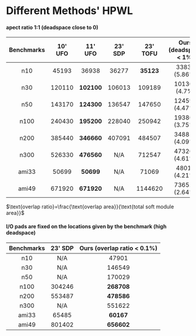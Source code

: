# Different Methods' HPWL



#### apect ratio 1:1 (deadspace close to 0)

| Benchmarks | 10' UFO |  11' UFO   | 23' SDP | 23' TOFU  | Ours (deadspace < 1%) |
| :--------: | :-----: | :--------: | :-----: | :-------: | :-------------------: |
|    n10     |  45193  |   36938    |  36277  | **35123** |     33839 (5.86%)     |
|    n30     | 120110  | **102100** | 106013  |  109189   |     101302 (4.7%)     |
|    n50     | 143170  | **124300** | 136547  |  147650   |    124594 (4.47%)     |
|    n100    | 240430  | **195200** | 228040  |  250942   |    193808 (3.75%)     |
|    n200    | 385440  | **346660** | 407091  |  484507   |    348855 (4.09%)     |
|    n300    | 526330  | **476560** |   N/A   |  712547   |    473267 (4.61%)     |
|   ami33    |  50699  | **50699**  |   N/A   |   71069   |     48019 (4.21%)     |
|   ami49    | 671920  | **671920** |   N/A   |  1144620  |    736529 (2.64%)     |

$\text{overlap ratio}=\frac{\text{overlap area}}{\text{total soft module area}}$



#### I/O pads are fixed on the locations given by the benchmark (high deadspace)

| Benchmarks | 23' SDP | Ours (overlap ratio < 0.1%) |
| :--------: | :-----: | :-------------------------: |
|    n10     |   N/A   |            47901            |
|    n30     |   N/A   |           146549            |
|    n50     |   N/A   |           170029            |
|    n100    | 304246  |         **268708**          |
|    n200    | 553487  |         **478586**          |
|    n300    |   N/A   |           551622            |
|   ami33    |  65485  |          **60167**          |
|   ami49    | 801402  |         **656602**          |


